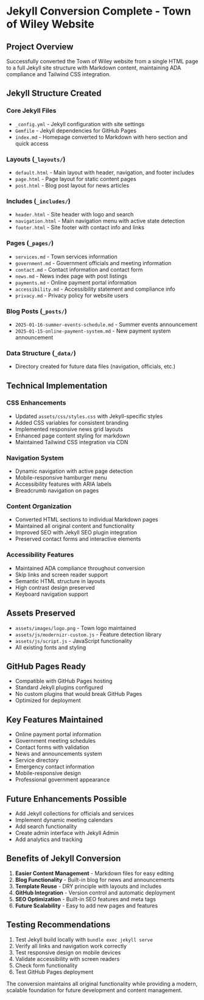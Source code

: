 # Jekyll Conversion Complete - Town of Wiley Website

## Project Overview
Successfully converted the Town of Wiley website from a single HTML page to a full Jekyll site structure with Markdown content, maintaining ADA compliance and Tailwind CSS integration.

## Jekyll Structure Created

### Core Jekyll Files
- `_config.yml` - Jekyll configuration with site settings
- `Gemfile` - Jekyll dependencies for GitHub Pages
- `index.md` - Homepage converted to Markdown with hero section and quick access

### Layouts (`_layouts/`)
- `default.html` - Main layout with header, navigation, and footer includes
- `page.html` - Page layout for static content pages
- `post.html` - Blog post layout for news articles

### Includes (`_includes/`)
- `header.html` - Site header with logo and search
- `navigation.html` - Main navigation menu with active state detection
- `footer.html` - Site footer with contact info and links

### Pages (`_pages/`)
- `services.md` - Town services information
- `government.md` - Government officials and meeting information
- `contact.md` - Contact information and contact form
- `news.md` - News index page with post listings
- `payments.md` - Online payment portal information
- `accessibility.md` - Accessibility statement and compliance info
- `privacy.md` - Privacy policy for website users

### Blog Posts (`_posts/`)
- `2025-01-16-summer-events-schedule.md` - Summer events announcement
- `2025-01-15-online-payment-system.md` - New payment system announcement

### Data Structure (`_data/`)
- Directory created for future data files (navigation, officials, etc.)

## Technical Implementation

### CSS Enhancements
- Updated `assets/css/styles.css` with Jekyll-specific styles
- Added CSS variables for consistent branding
- Implemented responsive news grid layouts
- Enhanced page content styling for markdown
- Maintained Tailwind CSS integration via CDN

### Navigation System
- Dynamic navigation with active page detection
- Mobile-responsive hamburger menu
- Accessibility features with ARIA labels
- Breadcrumb navigation on pages

### Content Organization
- Converted HTML sections to individual Markdown pages
- Maintained all original content and functionality
- Improved SEO with Jekyll SEO plugin integration
- Preserved contact forms and interactive elements

### Accessibility Features
- Maintained ADA compliance throughout conversion
- Skip links and screen reader support
- Semantic HTML structure in layouts
- High contrast design preserved
- Keyboard navigation support

## Assets Preserved
- `assets/images/logo.png` - Town logo maintained
- `assets/js/modernizr-custom.js` - Feature detection library
- `assets/js/script.js` - JavaScript functionality
- All existing fonts and styling

## GitHub Pages Ready
- Compatible with GitHub Pages hosting
- Standard Jekyll plugins configured
- No custom plugins that would break GitHub Pages
- Optimized for deployment

## Key Features Maintained
- Online payment portal information
- Government meeting schedules
- Contact forms with validation
- News and announcements system
- Service directory
- Emergency contact information
- Mobile-responsive design
- Professional government appearance

## Future Enhancements Possible
- Add Jekyll collections for officials and services
- Implement dynamic meeting calendars
- Add search functionality
- Create admin interface with Jekyll Admin
- Add analytics and tracking

## Benefits of Jekyll Conversion
1. **Easier Content Management** - Markdown files for easy editing
2. **Blog Functionality** - Built-in blog for news and announcements
3. **Template Reuse** - DRY principle with layouts and includes
4. **GitHub Integration** - Version control and automatic deployment
5. **SEO Optimization** - Built-in SEO features and meta tags
6. **Future Scalability** - Easy to add new pages and features

## Testing Recommendations
1. Test Jekyll build locally with `bundle exec jekyll serve`
2. Verify all links and navigation work correctly
3. Test responsive design on mobile devices
4. Validate accessibility with screen readers
5. Check form functionality
6. Test GitHub Pages deployment

The conversion maintains all original functionality while providing a modern, scalable foundation for future development and content management.
